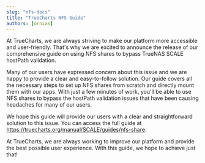 ```yaml
---
slug: "nfs-docs"
title: "TrueCharts NFS Guide"
authors: [ornias]
---
```


At TrueCharts, we are always striving to make our platform more accessible and user-friendly. That's why we are excited to announce the release of our comprehensive guide on using NFS shares to bypass TrueNAS SCALE hostPath validation.

Many of our users have expressed concern about this issue and we are happy to provide a clear and easy-to-follow solution. Our guide covers all the necessary steps to set up NFS shares from scratch and directly mount them with our apps. With just a few minutes of work, you'll be able to use NFS shares to bypass the hostPath validation issues that have been causing headaches for many of our users.

We hope this guide will provide our users with a clear and straightforward solution to this issue. You can access the full guide at https://truecharts.org/manual/SCALE/guides/nfs-share.

At TrueCharts, we are always working to improve our platform and provide the best possible user experience. With this guide, we hope to achieve just that!
